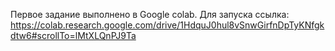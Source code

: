 Первое задание выполнено в Google colab. Для запуска ссылка: https://colab.research.google.com/drive/1HdquJ0hul8vSnwGirfnDpTyKNfgkdtw6#scrollTo=lMtXLQnPJ9Ta
